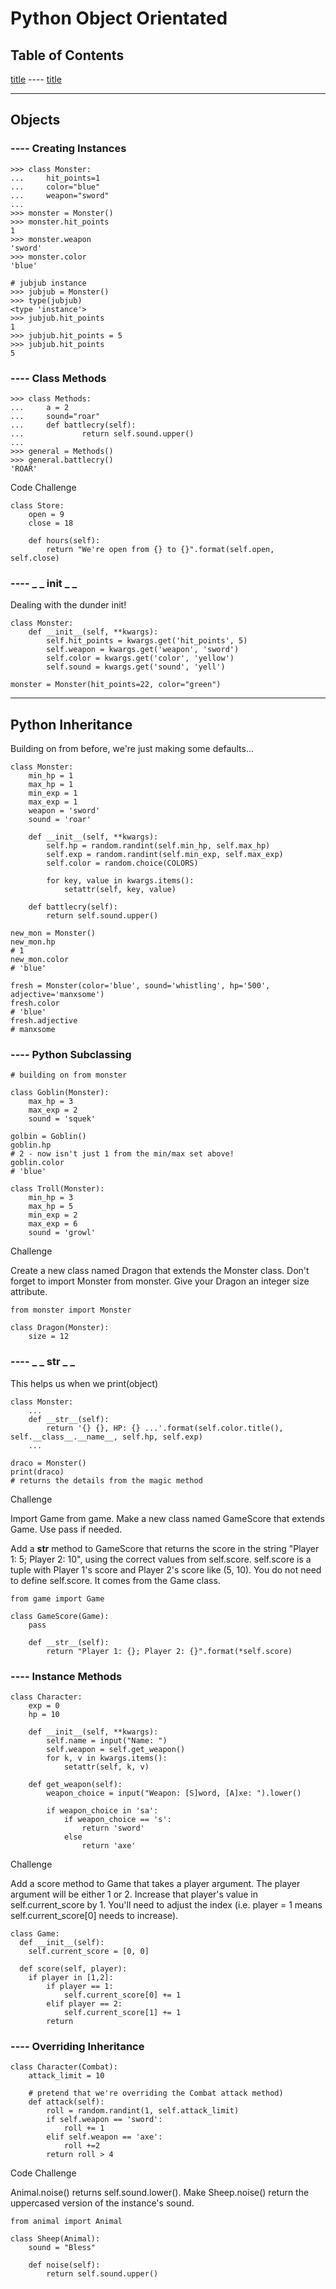 # Python Object Orientated

## Table of Contents

<a href="#section">title</a>
---- <a href="#subsection">title</a>

<div id="section"></div>

***

## Objects

<div id="objects1"></div>

### ---- Creating Instances

```
>>> class Monster:
...     hit_points=1
...     color="blue"
...     weapon="sword"
...
>>> monster = Monster()
>>> monster.hit_points
1
>>> monster.weapon
'sword'
>>> monster.color
'blue'

# jubjub instance 
>>> jubjub = Monster()
>>> type(jubjub)
<type 'instance'>
>>> jubjub.hit_points
1
>>> jubjub.hit_points = 5
>>> jubjub.hit_points
5
```

<div id="objects2"></div>

### ---- Class Methods

```
>>> class Methods:
...     a = 2
...     sound="roar"
...     def battlecry(self):
...             return self.sound.upper()
...
>>> general = Methods()
>>> general.battlecry()
'ROAR'
```

Code Challenge

```
class Store:
    open = 9
    close = 18
    
    def hours(self):
        return "We're open from {} to {}".format(self.open, self.close)
```

<div id="objects3"></div>

### ---- _ _ init _ _

Dealing with the dunder init!

```
class Monster:
	def __init__(self, **kwargs):
		self.hit_points = kwargs.get('hit_points', 5)
		self.weapon = kwargs.get('weapon', 'sword')
		self.color = kwargs.get('color', 'yellow')
		self.sound = kwargs.get('sound', 'yell')

monster = Monster(hit_points=22, color="green")
```

<div id="inheritance"></div>

***

## Python Inheritance

Building on from before, we're just making some defaults...

```
class Monster:
	min_hp = 1
	max_hp = 1
	min_exp = 1
	max_exp = 1
	weapon = 'sword'
	sound = 'roar'

	def __init__(self, **kwargs):
		self.hp = random.randint(self.min_hp, self.max_hp)
		self.exp = random.randint(self.min_exp, self.max_exp)
		self.color = random.choice(COLORS)

		for key, value in kwargs.items():
			setattr(self, key, value)

	def battlecry(self):
		return self.sound.upper()

new_mon = Monster()
new_mon.hp
# 1
new_mon.color
# 'blue'

fresh = Monster(color='blue', sound='whistling', hp='500', adjective='manxsome')
fresh.color
# 'blue'
fresh.adjective
# manxsome
```

<div id="inheritance2"></div>

### ---- Python Subclassing 

```
# building on from monster

class Goblin(Monster):
	max_hp = 3
	max_exp = 2
	sound = 'squek'

golbin = Goblin()
goblin.hp
# 2 - now isn't just 1 from the min/max set above!
goblin.color
# 'blue'

class Troll(Monster):
	min_hp = 3
	max_hp = 5
	min_exp = 2
	max_exp = 6 
	sound = 'growl'
```

Challenge

Create a new class named Dragon that extends the Monster class. Don't forget to import Monster from monster. Give your Dragon an integer size attribute.

```
from monster import Monster

class Dragon(Monster):
    size = 12
```

<div id="inheritance3"></div>

### ---- _ _ str _ _ 

This helps us when we print(object)

```
class Monster:
	...
	def __str__(self):
		return '{} {}, HP: {} ...'.format(self.color.title(), self.__class__.__name__, self.hp, self.exp)
	...

draco = Monster()
print(draco)
# returns the details from the magic method
```

Challenge

Import Game from game. Make a new class named GameScore that extends Game. Use pass if needed.

Add a __str__ method to GameScore that returns the score in the string "Player 1: 5; Player 2: 10", using the correct values from self.score. self.score is a tuple with Player 1's score and Player 2's score like (5, 10).
You do not need to define self.score. It comes from the Game class.

```
from game import Game

class GameScore(Game):
    pass
    
    def __str__(self):
        return "Player 1: {}; Player 2: {}".format(*self.score)
```

<div id="inheritance4"></div>

### ---- Instance Methods

```
class Character:
	exp = 0
	hp = 10

	def __init__(self, **kwargs):
		self.name = input("Name: ")
		self.weapon = self.get_weapon()
		for k, v in kwargs.items():
			setattr(self, k, v)

	def get_weapon(self):
		weapon_choice = input("Weapon: [S]word, [A]xe: ").lower()

		if weapon_choice in 'sa':
			if weapon_choice == 's':
				return 'sword'
			else
				return 'axe'
```

Challenge 

Add a score method to Game that takes a player argument. The player argument will be either 1 or 2. Increase that player's value in self.current_score by 1. You'll need to adjust the index (i.e. player = 1 means self.current_score[0] needs to increase).

```
class Game:
  def __init__(self):
    self.current_score = [0, 0]
    
  def score(self, player):
    if player in [1,2]:
        if player == 1:
            self.current_score[0] += 1
        elif player == 2:
            self.current_score[1] += 1
        return
```

<div id="inheritance5"></div>

### ---- Overriding Inheritance

```
class Character(Combat):
	attack_limit = 10

	# pretend that we're overriding the Combat attack method)
	def attack(self):
		roll = random.randint(1, self.attack_limit)
		if self.weapon == 'sword':
			roll += 1
		elif self.weapon == 'axe':
			roll +=2
		return roll > 4
```

Code Challenge

Animal.noise() returns self.sound.lower(). Make Sheep.noise() return the uppercased version of the instance's sound.

```
from animal import Animal

class Sheep(Animal):
    sound = "Bless"
    
    def noise(self):
        return self.sound.upper()
```


